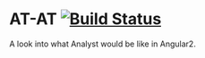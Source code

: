 # AT-AT [![Build Status](https://travis-ci.org/N3phi1im/AT-AT.svg?branch=master)](https://travis-ci.org/N3phi1im/AT-AT)

A look into what Analyst would be like in Angular2.
